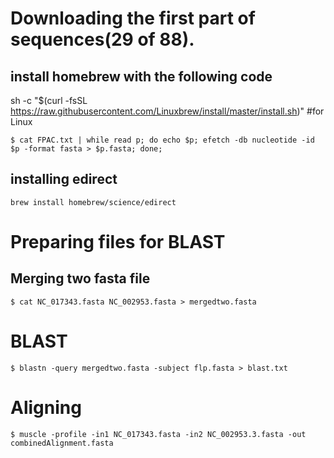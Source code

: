 

# Downloading the first part of sequences(29 of 88).
## install homebrew with the following code
sh -c "$(curl -fsSL https://raw.githubusercontent.com/Linuxbrew/install/master/install.sh)" #for Linux
```
$ cat FPAC.txt | while read p; do echo $p; efetch -db nucleotide -id $p -format fasta > $p.fasta; done;
```
## installing edirect
```
brew install homebrew/science/edirect
```
# Preparing files for BLAST
## Merging two fasta file
```
$ cat NC_017343.fasta NC_002953.fasta > mergedtwo.fasta
```
# BLAST
```
$ blastn -query mergedtwo.fasta -subject flp.fasta > blast.txt
```
# Aligning
```
$ muscle -profile -in1 NC_017343.fasta -in2 NC_002953.3.fasta -out combinedAlignment.fasta
```
